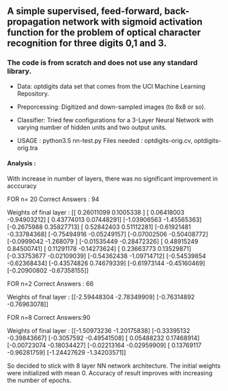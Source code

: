 ## A simple supervised, feed-forward, back-propagation network with sigmoid activation function for the problem of optical character recognition for three digits 0,1 and 3.

### The code is from scratch and does not use any standard library.

- Data:  optdigits data set that comes from the UCI Machine Learning Repository.

- Preporcessing: Digitized and down-sampled images (to 8x8 or so).

- Classifier: Tried few configurations for a 3-Layer Neural Network with varying number of hidden
units and two output units.

- USAGE : python3.5 nn-test.py 
Files needed : optdigits-orig.cv, optdigits-orig.tra

#### Analysis : 
With increase in number of layers, there was no significant improvement in acccuracy 

FOR n= 20
Correct Answers : 94

Weights of final layer :
[[ 0.26011099  0.1005338 ]
 [ 0.06418003 -0.94903212]
 [ 0.43774013  0.07448291]
 [-1.03906563 -1.45565363]
 [-0.2675988   0.35827713]
 [ 0.52842403  0.51112281]
 [-0.61921481 -0.33784368]
 [-0.75494916 -0.05249157]
 [-0.07002506 -0.50408772]
 [-0.0999042  -1.268079  ]
 [-0.01535449 -0.28472326]
 [ 0.48915249  0.84500741]
 [ 0.11291178 -0.14273624]
 [ 0.23663773  0.13529871]
 [-0.33753677 -0.02109039]
 [-0.54362438 -1.09714712]
 [-0.54539854 -0.62368434]
 [-0.43574826  0.74679339]
 [-0.61973144 -0.45160469]
 [-0.20900802 -0.67358155]]


FOR n=2 
Correct Answers : 66

Weights of final layer :
[[-2.59448304 -2.78349909]
 [-0.76314892 -0.76963078]]


FOR n=8
Correct Answers:90

Weights of final layer :
[[-1.50973236 -1.20175838]
 [-0.33395132 -0.39843667]
 [-0.3057592  -0.49541508]
 [ 0.05488232  0.17468914]
 [-0.00723074 -0.18034427]
 [-0.02213164 -0.02959909]
 [ 0.13769117 -0.96281759]
 [-1.24427629 -1.34203571]]

So decided to stick with 8 layer NN network architecture.
The initial weights were initialized with mean 0.
Accuracy of result improves with increasing the number of epochs.
